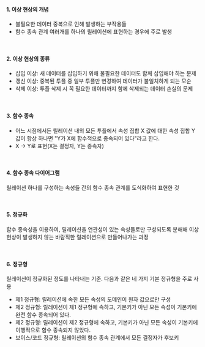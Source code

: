 #### 1. 이상 현상의 개념

- 불필요한 데이터 중복으로 인해 발생하는 부작용들
- 함수 종속 관계 여러개를 하나의 릴레이션에 표현하는 경우에 주로 발생

<br/>

#### 2. 이상 현상의 종류

- 삽입 이상: 새 데이터를 삽입하기 위해 불필요한 데이터도 함께 삽입해야 하는 문제
- 갱신 이상: 중복된 투플 중 일부 투플만 변경하여 데이터가 불일치하게 되는 모순
- 삭제 이상: 투플 삭제 시 꼭 필요한 데이터까지 함께 삭제되는 데이터 손실의 문제

<br/>

#### 3. 함수 종속

- 어느 시점에서든 릴레이션 내의 모든 투플에서 속성 집합 X 값에 대한 속성 집합 Y 값이 항상 하나면 "Y가 X에 함수적으로 종속되어 있다"라고 한다.
- X -> Y로 표현(X는 결정자, Y는 종속자)

<br/>

#### 4. 함수 종속 다이어그램

릴레이션 하나를 구성하는 속성들 간의 함수 종속 관계를 도식화하여 표현한 것

<br/>

#### 5. 정규화

함수 종속성을 이용하여, 릴레이션을 연관성이 있는 속성들로만 구성되도록 분해해 이상 현상이 발생하지 않는 바람직한 릴레이션으로 만들어나가는 과정

<br/>

#### 6. 정규형

릴레이션이 정규화된 정도를 나타내는 기준. 다음과 같은 네 가지 기본 정규형을 주로 사용

- 제1 정규형: 릴레이션에 속한 모든 속성의 도메인이 원자 값으로만 구성
- 제2 정규형: 릴레이션이 제1 정규형에 속하고, 기본키가 아닌 모든 속성이 기본키에 완전 함수 종속되어 있다.
- 제2 정규형: 릴레이션이 제2 정규형에 속하고, 기본키가 아닌 모든 속성이 기본키에 이행적으로 함수 종속되지 않았다.
- 보이스/코드 정규형: 릴레이션의 함수 종속 관계에서 모든 결정자가 후보키
